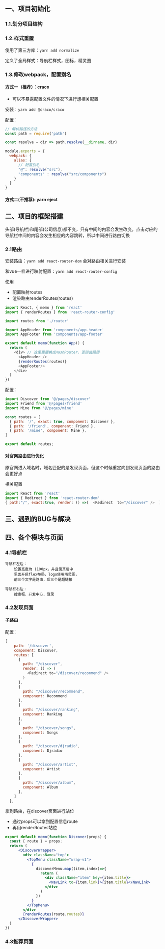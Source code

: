 ## 一、项目初始化

### 1.1.划分项目结构

### 1.2.样式重置

使用了第三方库：`yarn add normalize`

定义了全局样式：导航栏样式，图标，精灵图

### 1.3.修改webpack，配置别名

#### 方式一（推荐）：craco

- 可以不暴露配置文件的情况下进行想相关配置

安装：`yarn add @craco/craco`

配置：

```js
// 解析路径的方法
const path = require('path')

const resolve = dir => path.resolve(__dirname, dir)

module.exports = {
  webpack: {
    alias: {
      // 配置别名
      "@": resolve("src"),
      "components" : resolve("src/components")
    }
  }
}
```



#### 方式二(不推荐): yarn eject

## 二、项目的框架搭建

头部(导航栏)和尾部(公司信息)都不变，只有中间的内容会发生改变，点击对应的导航栏中间的内容会发生相应的内容跳转，所以中间进行路由切换

### 2.1路由

安装路由：`yarn add react-router-dom` 会对路由相关进行安装

和vue一样进行映射配置：`yarn add react-router-config`

使用

- 配置映射routes
- 渲染路由renderRoutes(routes)

```js
import React, { memo } from 'react'
import { renderRoutes } from 'react-router-config'

import routes from './router'

import AppHeader from 'components/app-header'
import AppFooter from 'components/app-footer'

export default memo(function App() {
  return (
    <div> // 这里需要换成HashRouter，否则会报错
      <AppHeader />
      {renderRoutes(routes)}
      <AppFooter/>
    </div>
  )
})
```

配置：

```js
import Discover from '@/pages/discover'
import Friend from '@/pages/friend'
import Mine from '@/pages/mine'

const routes = [
  { path: '/', exact: true, component: Discover },
  { path: '/friend', component: Friend },
  { path: '/mine', component: Mine },
]

export default routes;
```

#### 对官网路由进行优化

原官网进入域名时，域名匹配的是发现页面，但这个时候重定向到发现页面的路由会更好点

相关配置

```js
import React from 'react'
import { Redirect } from 'react-router-dom'
{ path:"/", exact:true, render: () =>(  <Redirect  to="/discover" />  ) },

```



## 三、遇到的BUG与解决

## 四、各个模块与页面

### 4.1导航栏

```
导航栏左边：
    设置宽度为 1100px，并且使其居中
    里面开启flex布局，logo使用精灵图，
    前三个文字是路由，后三个是超链接

导航栏右边：
	搜索框，开发中心，登录

```

### 4.2发现页面

#### 子路由

配置：

```js
{
    path: '/discover', 
    component: Discover,
    routes: [
      {
        path: "/discover",
        render: () => (
          <Redirect to="/discover/recommend" />
        )
      },
      {
        path: "/discover/recommend",
        component: Recommend
      },
      {
        path: "/discover/ranking",
        component: Ranking
      },
      {
        path: "/discover/songs",
        component: Songs
      },
      {
        path: "/discover/djradio",
        component: Djradio
      },
      {
        path: "/discover/artist",
        component: Artist
      },
      {
        path: "/discover/album",
        component: Album
      },
    ]
  },
```

拿到路由，在discover页面进行站位

- 通过props可以拿到配置信息route
- 再用renderRoutes站位

```jsx
export default memo(function Discover(props) {
  const { route } = props;
  return (
      <DiscoverWrapper>        
        <div className="top">
          <TopMenu className="wrap-v1">
            {
              discoverMenu.map((item,index)=>{
                return (
                  <div className="item" key={item.title}>
                    <NavLink to={item.link}>{item.title}</NavLink>
                  </div>
                )
              })
            }
          </TopMenu>
        </div>
        {renderRoutes(route.routes)} 
      </DiscoverWrapper>
  )
})
```

### 4.3推荐页面

